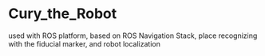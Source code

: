 # Cury_the_Robot
used with ROS platform, based on ROS Navigation Stack, place recognizing with the fiducial marker, and robot localization
